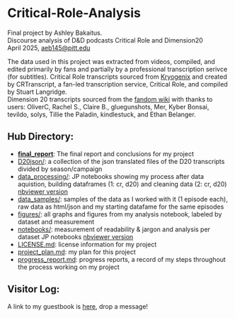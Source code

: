 # Critical-Role-Analysis
Final project by Ashley Bakaitus.<br> 
Discourse analysis of D&amp;D podcasts Critical Role and Dimension20<br>
April 2025, aeb145@pitt.edu

The data used in this project was extracted from videos, compiled, and edited primarily by fans and partially by a professional transcription serivce (for subtitles).
Critical Role transcripts sourced from [Kryogenix](https://www.kryogenix.org/crsearch/html/index.html#c2) and created by CRTranscript, a fan-led transcription service, Critical Role, and compiled by Stuart Langridge.<br>
Dimension 20 transcripts sourced from the [fandom wiki](https://dimension20.fandom.com/wiki/Episode_Transcripts) with thanks to users: OliverC, Rachel S., Claire B., gluegunshots, Mer, Kyber Bonsai, tevildo, solys, Tillie the Paladin, kindlestuck, and Ethan Belanger.

## Hub Directory:<br>
- **[final_report](https://github.com/Data-Science-for-Linguists-2025/Critical-Role-Analysis/blob/main/final_report.md)**: The final report and conclusions for my project
- [D20json/](https://github.com/Data-Science-for-Linguists-2025/Critical-Role-Analysis/tree/main/D20json): a collection of the json translated files of the D20 transcripts divided by season/campaign
- [data_processing/](https://github.com/Data-Science-for-Linguists-2025/Critical-Role-Analysis/tree/main/data_processing): JP notebooks showing my process after data aquistion, building dataframes (1: cr, d20) and cleaning data (2: cr, d20) [nbviewer version](https://nbviewer.org/github/Data-Science-for-Linguists-2025/Critical-Role-Analysis/tree/main/data_processing/)
- [data_samples/](https://github.com/Data-Science-for-Linguists-2025/Critical-Role-Analysis/tree/main/data_samples): samples of the data as I worked with it (1 episode each), raw data as html/json and my starting datafame for the same episodes
- [figures/](https://github.com/Data-Science-for-Linguists-2025/Critical-Role-Analysis/tree/main/figures): all graphs and figures from my analysis notebook, labeled by dataset and measurement
- [notebooks/](https://github.com/Data-Science-for-Linguists-2025/Critical-Role-Analysis/tree/main/notebooks): measurement of readability & jargon and analysis per dataset JP notebooks [nbviewer version](https://nbviewer.org/github/Data-Science-for-Linguists-2025/Critical-Role-Analysis/tree/main/notebooks/)
- [LICENSE.md](https://github.com/Data-Science-for-Linguists-2025/Critical-Role-Analysis/blob/main/LICENSE.md): license information for my project
- [project_plan.md](https://github.com/Data-Science-for-Linguists-2025/Critical-Role-Analysis/blob/main/project_plan.md): my plan for this project
- [progress_report.md](https://github.com/Data-Science-for-Linguists-2025/Critical-Role-Analysis/blob/main/progress_report.md): progress reports, a record of my steps throughout the process working on my project

## Visitor Log:<br>
A link to my guestbook is [here](https://github.com/Data-Science-for-Linguists-2025/Class-Lounge/blob/main/guestbooks/ashley.md), drop a message!

